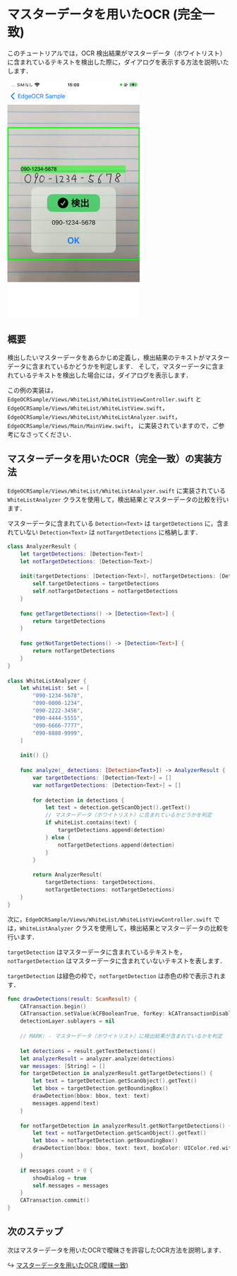 # マスターデータを用いたOCR (完全一致)

このチュートリアルでは，OCR 検出結果がマスターデータ（ホワイトリスト）に含まれているテキストを検出した際に，ダイアログを表示する方法を説明いたします．


<img src="./imgs/13-whitelist/whitelist.jpeg" width="300">


## 概要
検出したいマスターデータをあらかじめ定義し，検出結果のテキストがマスターデータに含まれているかどうかを判定します．
そして，マスターデータに含まれているテキストを検出した場合には，ダイアログを表示します．

この例の実装は，
`EdgeOCRSample/Views/WhiteList/WhiteListViewController.swift` と
`EdgeOCRSample/Views/WhiteList/WhiteListView.swift`，
`EdgeOCRSample/Views/WhiteList/WhiteListAnalyzer.swift`，
`EdgeOCRSample/Views/Main/MainView.swift`，
に実装されていますので，ご参考になさってください．


## マスターデータを用いたOCR（完全一致）の実装方法
`EdgeOCRSample/Views/WhiteList/WhiteListAnalyzer.swift` に実装されている `WhiteListAnalyzer` クラスを使用して，検出結果とマスターデータの比較を行います．

マスターデータに含まれている `Detection<Text>` は `targetDetections` に，含まれていない `Detection<Text>` は `notTargetDetections` に格納します．

```swift
class AnalyzerResult {
    let targetDetections: [Detection<Text>]
    let notTargetDetections: [Detection<Text>]

    init(targetDetections: [Detection<Text>], notTargetDetections: [Detection<Text>]) {
        self.targetDetections = targetDetections
        self.notTargetDetections = notTargetDetections
    }

    func getTargetDetections() -> [Detection<Text>] {
        return targetDetections
    }

    func getNotTargetDetections() -> [Detection<Text>] {
        return notTargetDetections
    }
}

class WhiteListAnalyzer {
    let whiteList: Set = [
        "090-1234-5678",
        "090-0000-1234",
        "090-2222-3456",
        "090-4444-5555",
        "090-6666-7777",
        "090-8888-9999",
    ]

    init() {}

    func analyze(_ detections: [Detection<Text>]) -> AnalyzerResult {
        var targetDetections: [Detection<Text>] = []
        var notTargetDetections: [Detection<Text>] = []

        for detection in detections {
            let text = detection.getScanObject().getText()
            // マスターデータ（ホワイトリスト）に含まれているかどうかを判定
            if whiteList.contains(text) {
                targetDetections.append(detection)
            } else {
                notTargetDetections.append(detection)
            }
        }

        return AnalyzerResult(
            targetDetections: targetDetections,
            notTargetDetections: notTargetDetections)
    }
}
```


次に，`EdgeOCRSample/Views/WhiteList/WhiteListViewController.swift` では，`WhiteListAnalyzer` クラスを使用して，検出結果とマスターデータの比較を行います．

`targetDetection` はマスターデータに含まれているテキストを，`notTargetDetection` はマスターデータに含まれていないテキストを表します．

`targetDetection` は緑色の枠で，`notTargetDetection` は赤色の枠で表示されます．

```swift
func drawDetections(result: ScanResult) {
    CATransaction.begin()
    CATransaction.setValue(kCFBooleanTrue, forKey: kCATransactionDisableActions)
    detectionLayer.sublayers = nil

    // MARK: - マスターデータ（ホワイトリスト）に検出結果が含まれているかを判定

    let detections = result.getTextDetections()
    let analyzerResult = analyzer.analyze(detections)
    var messages: [String] = []
    for targetDetection in analyzerResult.getTargetDetections() {
        let text = targetDetection.getScanObject().getText()
        let bbox = targetDetection.getBoundingBox()
        drawDetection(bbox: bbox, text: text)
        messages.append(text)
    }

    for notTargetDetection in analyzerResult.getNotTargetDetections() {
        let text = notTargetDetection.getScanObject().getText()
        let bbox = notTargetDetection.getBoundingBox()
        drawDetection(bbox: bbox, text: text, boxColor: UIColor.red.withAlphaComponent(0.5).cgColor)
    }

    if messages.count > 0 {
        showDialog = true
        self.messages = messages
    }
    CATransaction.commit()
}
```

## 次のステップ
次はマスターデータを用いたOCRで曖昧さを許容したOCR方法を説明します．

↪️ [マスターデータを用いたOCR (曖昧一致)](14-editdistance.md)
